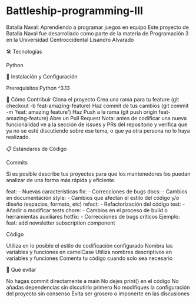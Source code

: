 # Battleship-programming-III
Batalla Naval: Aprendiendo a programar juegos en equipo   Este proyecto de Batalla Naval fue desarrollado como parte de la materia de Programación 3 en la Universidad Centroccidental Lisandro Alvarado

🛠️ Tecnologías

Python 

🔧 Instalación y Configuración

Prerequisitos
Python ^3.13

🤝 Cómo Contribuir
Clona el proyecto
Crea una rama para tu feature (git checkout -b feat-amazing-feature)
Haz commit de tus cambios (git commit -m 'feat: amazing feature')
Haz Push a la rama (git push origin feat-amazing-feature)
Abre un Pull Request
Nota: antes de codificar una nueva funcionalidad ve a la sección de issues y PRs del repositorio y verifica que ya no se esté discutiendo sobre ese tema, o que ya otra persona no lo haya realizado.

📋 Estándares de Código

Commits

Si es posible describe tus proyectos para que los mantenedores los puedan analizar de una forma más rápida y eficiente.

feat: - Nuevas características
fix: - Correcciones de bugs
docs: - Cambios en documentación
style: - Cambios que afectan el estilo del código y/o diseño (espacios, formato, etc)
refact: - Refactorización del código
test: - Añadir o modificar tests
chore: - Cambios en el proceso de build o herramientas auxiliares
hotfix: - Correcciones de bugs críticos
Ejemplo: feat: add newsletter subscription component

Código

Utiliza en lo posible el estilo de codificación configurado
Nombra las variables y funciones en camelCase
Utiliza nombres descriptivos en variables y funciones
Comenta tu código cuando solo sea necesario

🚫 Qué evitar

No hagas commit directamente a main
No dejes print() en el código
No añadas dependencias sin discutirlo primero
No modifiques la configuración del proyecto sin consenso
Evita ser grosero o imponerte en las discusiones
